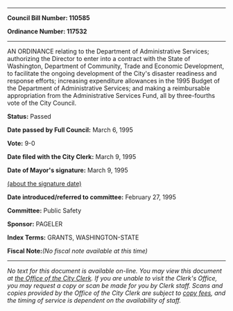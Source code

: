 

********

**Council Bill Number: 110585**
   
**Ordinance Number: 117532**
********

 AN ORDINANCE relating to the Department of Administrative Services; authorizing the Director to enter into a contract with the State of Washington, Department of Community, Trade and Economic Development, to facilitate the ongoing development of the City's disaster readiness and response efforts; increasing expenditure allowances in the 1995 Budget of the Department of Administrative Services; and making a reimbursable appropriation from the Administrative Services Fund, all by three-fourths vote of the City Council.

**Status:** Passed
   
**Date passed by Full Council:** March 6, 1995
   
**Vote:** 9-0
   
**Date filed with the City Clerk:** March 9, 1995
   
**Date of Mayor's signature:** March 9, 1995
   
[(about the signature date)](/~public/approvaldate.htm)
   
   
   
**Date introduced/referred to committee:** February 27, 1995
   
**Committee:** Public Safety
   
**Sponsor:** PAGELER
   
   
**Index Terms:** GRANTS, WASHINGTON-STATE

**Fiscal Note:**_(No fiscal note available at this time)_
********

_No text for this document is available on-line. You may view this document at [the Office of the City Clerk](http://www.seattle.gov/leg/clerk/contactUs.htm). If you are unable to visit the Clerk's Office, you may request a copy or scan be made for you by Clerk staff. Scans and copies provided by the Office of the City Clerk are subject to [copy fees](http://clerk.seattle.gov/~public/clerkfees.htm), and the timing of service is dependent on the availability of staff._

